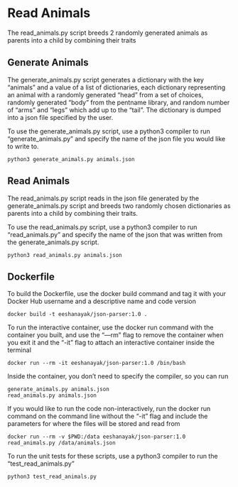 # Read Animals

The read_animals.py script breeds 2 randomly generated animals as parents into a child by combining their traits

## Generate Animals
The generate_animals.py script generates a dictionary with the key “animals” and a value of a list of dictionaries, each dictionary representing an animal with a randomly generated “head” from a set of choices, randomly generated “body” from the pentname library, and random number of “arms” and “legs” which add up to the “tail”. The dictionary is dumped into a json file specified by the user. 

To use the generate_animals.py script, use a python3 compiler to run “generate_animals.py” and specify the name of the json file you would like to write to.
```
python3 generate_animals.py animals.json
```

## Read Animals
The read_animals.py script reads in the json file generated by the generate_animals.py script and breeds two randomly chosen dictionaries as parents into a child by combining their traits. 

To use the read_animals.py script, use a python3 compiler to run “read_animals.py” and specify the name of the json that was written from the generate_animals.py script.
```
python3 read_animals.py animals.json
```

## Dockerfile
To build the Dockerfile, use the docker build command and tag it with your Docker Hub username and a descriptive name and code version
```
docker build -t eeshanayak/json-parser:1.0 .
```

To run the interactive container, use the docker run command with the container you built, and use the “—rm” flag to remove the container when you exit it and the “-it” flag to attach an interactive container inside the terminal
```
docker run --rm -it eeshanayak/json-parser:1.0 /bin/bash
```

Inside the container, you don’t need to specify the compiler, so you can run 
```
generate_animals.py animals.json
read_animals.py animals.json
```

If you would like to run the code non-interactively, run the docker run command on the command line without the “-it” flag and include the parameters for where the files will be stored and read from 
```
docker run --rm -v $PWD:/data eeshanayak/json-parser:1.0 read_animals.py /data/animals.json
```

To run the unit tests for these scripts, use a python3 compiler to run the “test_read_animals.py”
```
python3 test_read_animals.py
```


